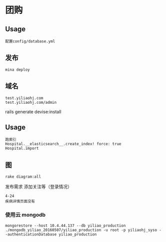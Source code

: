 # 团购

## Usage
```
配置config/database.yml
```

## 发布
```
mina deploy
```

## 域名
```
test.yiliaohj.com
test.yiliaohj.com/admin
```

rails generate devise:install


## Usage
```
跑索引
Hospital.__elasticsearch__.create_index! force: true
Hospital.import
```

## 图
```
rake diagram:all
```

发布需求
添加关注等（登录情况）

```
4-24
疾病详情页面没有
```

### 使用云 mongodb
```
mongorestore --host 10.4.44.137 --db yiliao_production ./mongodb_yiliao_20160507/yiliao_production -u root -p yiliaohj_syso --authenticationDatabase yiliao_production
```